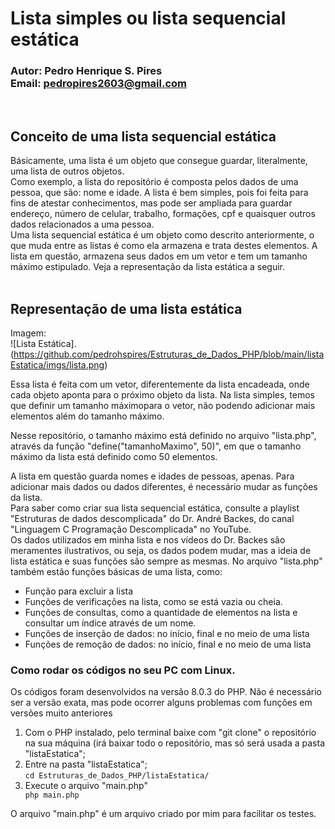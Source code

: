 # Lista simples ou lista sequencial estática
### Autor: Pedro Henrique S. Pires <br/>Email: pedropires2603@gmail.com
<br/>

## Conceito de uma lista sequencial estática
Básicamente, uma lista é um objeto que consegue guardar, literalmente,
uma lista de outros objetos.<br/>
Como exemplo, a lista do repositório é composta pelos dados de uma pessoa, que são: nome e idade. A lista é bem simples, pois foi feita para fins de atestar conhecimentos, mas pode ser ampliada para guardar endereço, número de celular, trabalho, formações, cpf e quaisquer outros dados relacionados a uma pessoa.<br/>
Uma lista sequencial estática é um objeto como descrito anteriormente, o que muda entre as listas é como ela armazena e trata destes elementos. A lista em questão, armazena seus dados em um vetor e tem um tamanho máximo estipulado. Veja a representação da lista estática a seguir.
<br/><br/>

## Representação de uma lista estática
Imagem: <br/>
![Lista Estática].(https://github.com/pedrohspires/Estruturas_de_Dados_PHP/blob/main/listaEstatica/imgs/lista.png)<br/>



Essa lista é feita com um vetor, diferentemente da lista encadeada, onde cada objeto aponta para o próximo objeto da lista. Na lista simples, temos que definir um tamanho máximopara o vetor, não podendo adicionar mais elementos além do tamanho máximo.</p>
Nesse repositório, o tamanho máximo está definido no arquivo "lista.php", através da função "define("tamanhoMaximo", 50)", em que o tamanho máximo da lista está definido como 50 elementos.</p>
A lista em questão guarda nomes e idades de pessoas, apenas. Para adicionar mais dados ou dados diferentes, é necessário mudar as funções da lista.</br>
Para saber como criar sua lista sequencial estática, consulte a playlist "Estruturas de dados descomplicada" do Dr. André Backes, do canal "Linguagem C Programação Descomplicada" no YouTube.</br>
Os dados utilizados em minha lista e nos vídeos do Dr. Backes são meramentes ilustrativos, ou seja, os dados podem mudar, mas a ideia de lista estática e suas funções são sempre as mesmas.
No arquivo "lista.php" também estão funções básicas de uma lista, como:
* Função para excluir a lista
* Funções de verificações na lista, como se está vazia ou cheia.
* Funções de consultas, como a quantidade de elementos na lista e consultar um índice através de um nome.
* Funções de inserção de dados: no início, final e no meio de uma lista
* Funções de remoção de dados: no início, final e no meio de uma lista

### Como rodar os códigos no seu PC com Linux.
Os códigos foram desenvolvidos na versão 8.0.3 do PHP. Não é necessário ser a versão exata, mas pode ocorrer alguns problemas com funções em versões muito anteriores</br>
1. Com o PHP instalado, pelo terminal baixe com "git clone" o repositório na sua máquina (irá baixar todo o repositório, mas só será usada a pasta "listaEstatica";</br>
2. Entre na pasta "listaEstatica";</br>
`cd Estruturas_de_Dados_PHP/listaEstatica/`</br>
3. Execute o arquivo "main.php"</br>
`php main.php`</p>

O arquivo "main.php" é um arquivo criado por mim para facilitar os testes.</br>
